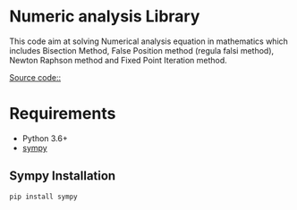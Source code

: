 # **Numeric analysis Library**

This code aim at solving Numerical analysis equation in mathematics which includes Bisection Method, False Position method (regula falsi method), Newton Raphson method and Fixed Point Iteration method.

[Source code:: ](https://github.com/JoseSholly/Math-Library/tree/main/Numeric-analysis)

# Requirements
- Python 3.6+
- [sympy](https://www.sympy.org/)

## Sympy Installation

```
pip install sympy
```
